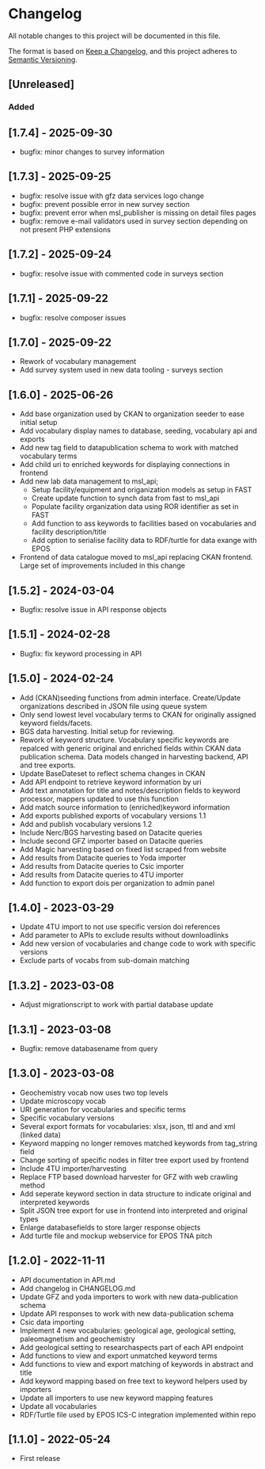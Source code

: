 # Changelog

All notable changes to this project will be documented in this file.

The format is based on [Keep a Changelog](https://keepachangelog.com/en/1.0.0/),
and this project adheres to [Semantic Versioning](https://semver.org/spec/v2.0.0.html).

## [Unreleased]

### Added

## [1.7.4] - 2025-09-30
- bugfix: minor changes to survey information

## [1.7.3] - 2025-09-25
- bugfix: resolve issue with gfz data services logo change
- bugfix: prevent possible error in new survey section
- bugfix: prevent error when msl_publisher is missing on detail files pages
- bugfix: remove e-mail validators used in survey section depending on not present PHP extensions

## [1.7.2] - 2025-09-24
- bugfix: resolve issue with commented code in surveys section

## [1.7.1] - 2025-09-22
- bugfix: resolve composer issues

## [1.7.0] - 2025-09-22
- Rework of vocabulary management
- Add survey system used in new data tooling - surveys section

## [1.6.0] - 2025-06-26
- Add base organization used by CKAN to organization seeder to ease initial setup
- Add vocabulary display names to database, seeding, vocabulary api and exports
- Add new tag field to datapublication schema to work with matched vocabulary terms
- Add child uri to enriched keywords for displaying connections in frontend 
- Add new lab data management to msl_api;
  - Setup facility/equipment and origanization models as setup in FAST
  - Create update function to synch data from fast to msl_api
  - Populate facility organization data using ROR identifier as set in FAST
  - Add function to ass keywords to facilities based on vocabularies and facility description/title
  - Add option to serialise facility data to RDF/turtle for data exange with EPOS
- Frontend of data catalogue moved to msl_api replacing CKAN frontend. Large set of improvements included in this change

## [1.5.2] - 2024-03-04

- Bugfix: resolve issue in API response objects

## [1.5.1] - 2024-02-28

- Bugfix: fix keyword processing in API

## [1.5.0] - 2024-02-24

- Add (CKAN)seeding functions from admin interface. Create/Update organizations described in JSON file using queue system
- Only send lowest level vocabulary terms to CKAN for originally assigned keyword fields/facets.
- BGS data harvesting. Initial setup for reviewing.
- Rework of keyword structure. Vocabulary specific keywords are repalced with generic original and enriched fields within 
CKAN data publication schema. Data models changed in harvesting backend, API and tree exports. 
- Update BaseDateset to reflect schema changes in CKAN
- Add API endpoint to retrieve keyword information by uri
- Add text annotation for title and notes/description fields to keyword processor, mappers updated to use this function
- Add match source information to (enriched)keyword information
- Add exports published exports of vocabulary versions 1.1
- Add and publish vocabulary versions 1.2
- Include Nerc/BGS harvesting based on Datacite queries
- Include second GFZ importer based on Datacite queries
- Add Magic harvesting based on fixed list scraped from website
- Add results from Datacite queries to Yoda importer
- Add results from Datacite queries to Csic importer
- Add results from Datacite queries to 4TU importer
- Add function to export dois per organization to admin panel

## [1.4.0] - 2023-03-29

- Update 4TU import to not use specific version doi references
- Add parameter to APIs to exclude results without downloadlinks
- Add new version of vocabularies and change code to work with specific versions
- Exclude parts of vocabs from sub-domain matching

## [1.3.2] - 2023-03-08

- Adjust migrationscript to work with partial database update

## [1.3.1] - 2023-03-08

- Bugfix: remove databasename from query

## [1.3.0] - 2023-03-08

- Geochemistry vocab now uses two top levels
- Update microscopy vocab
- URI generation for vocabularies and specific terms
- Specific vocabulary versions
- Several export formats for vocabularies: xlsx, json, ttl and and xml (linked data)
- Keyword mapping no longer removes matched keywords from tag_string field
- Change sorting of specific nodes in filter tree export used by frontend
- Include 4TU importer/harvesting
- Replace FTP based download harvester for GFZ with web crawling method
- Add seperate keyword section in data structure to indicate original and interpreted keywords
- Split JSON tree export for use in frontend into interpreted and original types
- Enlarge databasefields to store larger response objects
- Add turtle file and mockup webservice for EPOS TNA pitch

## [1.2.0] - 2022-11-11

- API documentation in API.md
- Add changelog in CHANGELOG.md
- Update GFZ and yoda importers to work with new data-publication schema
- Update API responses to work with new data-publication schema
- Csic data importing
- Implement 4 new vocabularies: geological age, geological setting, paleomagnetism and geochemistry
- Add geological setting to researchaspects part of each API endpoint
- Add functions to view and export unmatched keyword terms
- Add functions to view and export matching of keywords in abstract and title
- Add keyword mapping based on free text to keyword helpers used by importers
- Update all importers to use new keyword mapping features
- Update all vocabularies
- RDF/Turtle file used by EPOS ICS-C integration implemented within repo

## [1.1.0] - 2022-05-24

- First release